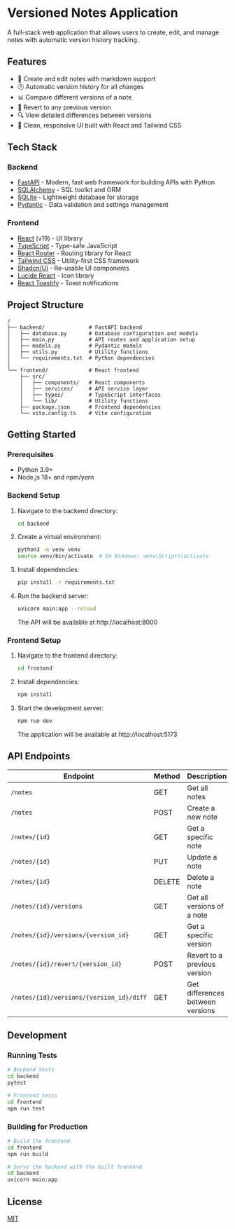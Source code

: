 # Versioned Notes Application

A full-stack web application that allows users to create, edit, and manage notes with automatic version history tracking.

## Features

- 📝 Create and edit notes with markdown support
- 🕒 Automatic version history for all changes
- 📊 Compare different versions of a note
- 🔄 Revert to any previous version
- 🔍 View detailed differences between versions
- 🎨 Clean, responsive UI built with React and Tailwind CSS

## Tech Stack

### Backend
- [FastAPI](https://fastapi.tiangolo.com/) - Modern, fast web framework for building APIs with Python
- [SQLAlchemy](https://www.sqlalchemy.org/) - SQL toolkit and ORM
- [SQLite](https://www.sqlite.org/) - Lightweight database for storage
- [Pydantic](https://pydantic-docs.helpmanual.io/) - Data validation and settings management

### Frontend
- [React](https://reactjs.org/) (v19) - UI library
- [TypeScript](https://www.typescriptlang.org/) - Type-safe JavaScript
- [React Router](https://reactrouter.com/) - Routing library for React
- [Tailwind CSS](https://tailwindcss.com/) - Utility-first CSS framework
- [Shadcn/UI](https://ui.shadcn.com/) - Re-usable UI components
- [Lucide React](https://lucide.dev/) - Icon library
- [React Toastify](https://fkhadra.github.io/react-toastify/) - Toast notifications

## Project Structure

```
/
├── backend/              # FastAPI backend
│   ├── database.py       # Database configuration and models
│   ├── main.py           # API routes and application setup
│   ├── models.py         # Pydantic models
│   ├── utils.py          # Utility functions
│   └── requirements.txt  # Python dependencies
│
└── frontend/             # React frontend
    ├── src/
    │   ├── components/   # React components
    │   ├── services/     # API service layer
    │   ├── types/        # TypeScript interfaces
    │   └── lib/          # Utility functions
    ├── package.json      # Frontend dependencies
    └── vite.config.ts    # Vite configuration
```

## Getting Started

### Prerequisites

- Python 3.9+
- Node.js 18+ and npm/yarn

### Backend Setup

1. Navigate to the backend directory:
   ```bash
   cd backend
   ```

2. Create a virtual environment:
   ```bash
   python3 -m venv venv
   source venv/bin/activate  # On Windows: venv\Scripts\activate
   ```

3. Install dependencies:
   ```bash
   pip install -r requirements.txt
   ```

4. Run the backend server:
   ```bash
   uvicorn main:app --reload
   ```

   The API will be available at http://localhost:8000

### Frontend Setup

1. Navigate to the frontend directory:
   ```bash
   cd frontend
   ```

2. Install dependencies:
   ```bash
   npm install
   ```

3. Start the development server:
   ```bash
   npm run dev
   ```

   The application will be available at http://localhost:5173

## API Endpoints

| Endpoint | Method | Description |
|----------|--------|-------------|
| `/notes` | GET | Get all notes |
| `/notes` | POST | Create a new note |
| `/notes/{id}` | GET | Get a specific note |
| `/notes/{id}` | PUT | Update a note |
| `/notes/{id}` | DELETE | Delete a note |
| `/notes/{id}/versions` | GET | Get all versions of a note |
| `/notes/{id}/versions/{version_id}` | GET | Get a specific version |
| `/notes/{id}/revert/{version_id}` | POST | Revert to a previous version |
| `/notes/{id}/versions/{version_id}/diff` | GET | Get differences between versions |

## Development

### Running Tests

```bash
# Backend tests
cd backend
pytest

# Frontend tests
cd frontend
npm run test 
```

### Building for Production

```bash
# Build the frontend
cd frontend
npm run build

# Serve the backend with the built frontend
cd backend
uvicorn main:app
```

## License

[MIT](LICENSE)